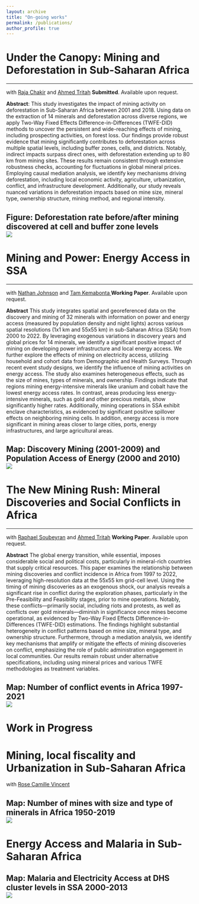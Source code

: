 ```yaml
---
layout: archive
title: "On-going works"
permalink: /publications/
author_profile: true
---
```



# Under the Canopy: Mining and Deforestation in Sub-Saharan Africa
------
with [Raja Chakir](https://sites.google.com/site/rajachakir/home) and [Ahmed Tritah](https://sites.google.com/site/ahmtritah/)
**Submitted**. Available upon request. 

**Abstract**: 
This study investigates the impact of mining activity on deforestation in Sub-Saharan Africa between 2001 and 2018. Using data on the extraction of 14 minerals and deforestation across diverse regions, we apply Two-Way Fixed Effects Difference-in-Differences (TWFE-DID) methods to uncover the persistent and wide-reaching effects of mining, including prospecting activities, on forest loss. Our findings provide robust evidence that mining significantly contributes to deforestation across multiple spatial levels, including buffer zones, cells, and districts. Notably, indirect impacts surpass direct ones, with deforestation extending up to 80 km from mining sites. These results remain consistent through extensive robustness checks, accounting for fluctuations in global mineral prices. Employing causal mediation analysis, we identify key mechanisms driving deforestation, including local economic activity, agriculture, urbanization, conflict, and infrastructure development. Additionally, our study reveals nuanced variations in deforestation impacts based on mine size, mineral type, ownership structure, mining method, and regional intensity.
## Figure: Deforestation rate before/after mining discovered at cell and buffer zone levels <br/><img src='/images/RESULTdeforstation.jpg'>

# Mining and Power: Energy Access in SSA
------
with [Nathan Johnson](https://search.asu.edu/profile/2183493) and [Tam Kemabonta ](https://scholar.google.com/citations?user=hrZlpwUAAAAJ&hl=en)
**Working Paper**. Available upon request.

**Abstract**
This study integrates spatial and georeferenced data on the discovery and mining of 32 minerals with information on power and energy access (measured by population density and night lights) across various spatial resolutions (1x1 km and 55x55 km) in sub-Saharan Africa (SSA) from 2000 to 2022. By leveraging exogenous variations in discovery years and global prices for 14 minerals, we identify a significant positive impact of mining on developing power infrastructure and local energy access. We further explore the effects of mining on electricity access, utilizing household and cohort data from Demographic and Health Surveys. Through recent event study designs, we identify the influence of mining activities on energy access. The study also examines heterogeneous effects, such as the size of mines, types of minerals, and ownership. Findings indicate that regions mining energy-intensive minerals like uranium and cobalt have the lowest energy access rates.
In contrast, areas producing less energy-intensive minerals, such as gold and other precious metals, show significantly higher rates. Additionally, mining operations in SSA exhibit enclave characteristics, as evidenced by significant positive spillover effects on neighboring mining cells. In addition, energy access is more significant in mining areas closer to large cities, ports, energy infrastructures, and large agricultural areas.

## Map: Discovery Mining (2001-2009) and Population Access of Energy (2000 and 2010) <br/><img src='/images/mining_electricty_ASS.png'>


# The New Mining Rush: Mineral Discoveries and Social Conflicts in Africa
------
with [Raphael Soubeyran](https://sites.google.com/site/soubeyranhomepage/) and [Ahmed Tritah](https://sites.google.com/site/ahmtritah/)
**Working Paper**. Available upon request.

**Abstract**
The global energy transition, while essential, imposes considerable social and political costs, particularly in mineral-rich countries that supply critical resources. This paper examines the relationship between mining discoveries and conflict incidence in Africa from 1997 to 2022, leveraging high-resolution data at the 55x55 km grid-cell level. Using the timing of mining discoveries as an exogenous shock, our analysis reveals a significant rise in conflict during the exploration phases, particularly in the Pre-Feasibility and Feasibility stages, prior to mine operations. Notably, these conflicts—primarily social, including riots and protests, as well as conflicts over gold minerals—diminish in significance once mines become operational, as evidenced by Two-Way Fixed Effects Difference-in-Differences (TWFE-DID) estimations.
The findings highlight substantial heterogeneity in conflict patterns based on mine size, mineral type, and ownership structure. Furthermore, through a mediation analysis, we identify key mechanisms that amplify or mitigate the effects of mining discoveries on conflict, emphasizing the role of public administration engagement in local communities. Our results remain robust under alternative specifications, including using mineral prices and various TWFE methodologies as treatment variables.

## Map: Number of conflict events in Africa 1997-2021 <br/><img src='/images/Map_number of ACLED events.png'>

# Work in Progress
# Mining, local fiscality and Urbanization in Sub-Saharan Africa
with [Rose Camille Vincent](https://rosecamillevincent.com/)
## Map: Number of mines with size and type of minerals in Africa 1950-2019 <br/><img src='/images/Map_Mineral_Size_AFRICA_ok.PNG'>

# Energy Access and Malaria in Sub-Saharan Africa
## Map: Malaria and Electricity Access at DHS cluster levels in SSA 2000-2013 <br/><img src='/images/Malaria_Electricity.png'>

